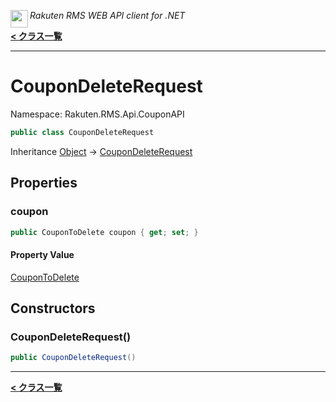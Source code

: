 <img align="left" style="height: 2em;" src="https://webservice.rakuten.co.jp/favicon.ico"><em>Rakuten RMS WEB API client for .NET</em>

[**< クラス一覧**](./)
- - -

# CouponDeleteRequest

Namespace: Rakuten.RMS.Api.CouponAPI

```csharp
public class CouponDeleteRequest
```

Inheritance [Object](https://docs.microsoft.com/en-us/dotnet/api/system.object) → [CouponDeleteRequest](./rakuten.rms.api.couponapi.coupondeleterequest)

## Properties

### <a id="properties-coupon"/>**coupon**

```csharp
public CouponToDelete coupon { get; set; }
```

#### Property Value

[CouponToDelete](./rakuten.rms.api.couponapi.coupontodelete)<br>

## Constructors

### <a id="constructors-.ctor"/>**CouponDeleteRequest()**

```csharp
public CouponDeleteRequest()
```


- - -
[**< クラス一覧**](./)
